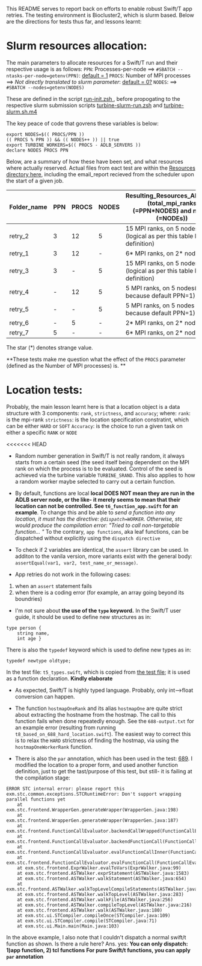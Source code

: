This README serves to report back on efforts to enable robust  Swift/T app retries. The testing environment is Biocluster2, which is slurm based. Below are the directions for tests thus far, and lessons learnt:

# Slurm resources allocation:

The main parameters to allocate resources for a Swift/T run and their respective usage is as follows:
`PPN`: Processes-per-node        ==> `#SBATCH --ntasks-per-node=getenv(PPN)`: [default = 1](https://github.com/swift-lang/swift-t/blob/master/turbine/code/scripts/submit/run-init.zsh#L85)
`PROCS`: Number of MPI processes ==> *Not directly translated to slurm parameter*: [default = 0?](https://github.com/swift-lang/swift-t/blob/master/turbine/code/scripts/submit/run-init.zsh#L111)
`NODES`:                         ==> `#SBATCH --nodes=getenv(NODES)`

These are defined in the script [run-init.zsh  ](https://github.com/swift-lang/swift-t/blob/master/turbine/code/scripts/submit/run-init.zsh), before propogating to the respective slurm submission scripts [turbine-slurm-run.zsh](https://github.com/swift-lang/swift-t/blob/master/turbine/code/scripts/submit/slurm/turbine-slurm-run.zsh) and [turbine-slurm.sh.m4](https://github.com/swift-lang/swift-t/blob/master/turbine/code/scripts/submit/slurm/turbine-slurm.sh.m4i#L46)

The key peace of code that govrens these variables is below:

```
export NODES=$(( PROCS/PPN ))
(( PROCS % PPN )) && (( NODES++ )) || true
export TURBINE_WORKERS=$(( PROCS - ADLB_SERVERS ))
declare NODES PROCS PPN 
```
Below, are a summary of how these have been set, and what resources where actually reserved. Actual files from eact test are within the [Resources directory here](https://github.com/ncsa/Swift-T-Variant-Calling/tree/master/test/biocluster2/app_retries/Resources), including the email_report recieved from the scheduler upon the start of a given job.


|Folder_name|PPN| PROCS| NODES|Resulting_Resources_Allocated (total_mpi_ranks (=PPN\*NODES) and nodes (=NODEs))|
|-------|----|------|------|------|
|retry_2|3|12|5| 15 MPI ranks, on 5 nodes (logical as per this table heading definition)|
|retry_1|3|12|-| 6\* MPI ranks, on 2\* nodes |
|retry_3|3|-|5|  15 MPI ranks, on 5 nodes (logical as per this table heading definition)|
|retry_4|-|12|5| 5 MPI ranks, on 5 nodes(logical because default PPN=1)|
|retry_5|-|-|5| 5 MPI ranks, on 5 nodes (logical because default PPN=1)|
|retry_6|-|5|-| 2\* MPI ranks, on 2\* nodes\* |
|retry_7|5|-|-| 6\* MPI ranks, on 2\* nodes+|


The star (\*) denotes strange value.

**These tests make me question what the effect of the `PROCS` parameter (defined as the Number of MPI processes) is. **

# Location tests: 

Probably, the main lesson learnt here is that a location object is a data structure with 3 components: `rank`, `strictness`, and `accuracy`; where:
`rank`: is the mpi-rank
`strictness`: is the location specification constratint, which can be either `HARD` or `SOFT`
`Accuracy`: is the choice to run a given task on either a specific `RANK` or `NODE`

<<<<<<< HEAD
- Random number generation in Swift/T is not really random, it always starts from a certain seed (the seed itself being dependent on the MPI rank on which the process is to be evaluated. Control of the seed is achieved via the turbine variable `TURBINE_SRAND`. This also applies to how a random worker maybe selected to carry out a certain function.

- By default, functions are local **local DOES NOT mean they are run in the ADLB server node, or the like- it merely seems to mean that their location can not be controlled. See `t6_function_app.swift` for an example**. To change this and be able to *send a function into any location, it must has the directive: `@dispatch=WORKER`. Otherwise, stc would produce the compilation error: "Tried to call non-targetable function... "* To the contrary, `app functions`, aka leaf functions, can be dispatched without explicitly using the `dispatch directive`

- To check if 2 variables are identical, the `assert` library can be used. In additon to the vanila version, more variants exist with the general body: `assertEqual(var1, var2, test_name_or_message)`.

- App retries do not work in the following cases: 
1) when an `assert` statement fails
2) when there is a coding error (for example, an array  going beyond its boundries)  

- I'm not sure about **the use of the `type` keyword.** In the Swift/T user guide, it should be used to define new structures as in:

```
type person {
	string name,
	int age }
```
There is also the `typedef` keyword which is used to define new types as in:

```
typedef newtype oldtype;
```

In the test file: `t5_types.swift`, which is copied from [the test file](https://github.com/swift-lang/swift-t/blob/master/stc/tests/665-subtype.swift); it is used as a function declaration. **Kindly elaborate**

- As expected, Swift/T is highly typed language. Probably, only int-->float conversion can happen.

- The function `hostmapOneRank` and its alias `hostmapOne` are quite strict about extracting the hostname from the hostmap. The call to this function fails when done repeatedly enough. See the `688-output.txt` for an example error (resulting from running `t8_based_on_688_hard_location.swift`). The easiest way to correct this is to relax the `HARD` strictness of finding the hostmap, via using the `hostmapOneWorkerRank` function.

- There is also the `par` annotation, which has been used in the test: [689](https://github.com/swift-lang/swift-t/blob/7cdece77a97683f8338f29521845a4bbbf6bc635/stc/tests/689-parloc-1.swift). I modified the location to a proper form, and used another function definition, just to get the tast/purpose of this test, but still- it is failing at the compilation stage:

```
ERROR STC internal error: please report this
exm.stc.common.exceptions.STCRuntimeError: Don't support wrapping parallel functions yet
	at exm.stc.frontend.WrapperGen.generateWrapper(WrapperGen.java:198)
	at exm.stc.frontend.WrapperGen.generateWrapper(WrapperGen.java:187)
	at exm.stc.frontend.FunctionCallEvaluator.backendCallWrapped(FunctionCallEvaluator.java:556)
	at exm.stc.frontend.FunctionCallEvaluator.backendFunctionCall(FunctionCallEvaluator.java:534)
	at exm.stc.frontend.FunctionCallEvaluator.evalFunctionCallInner(FunctionCallEvaluator.java:148)
	at exm.stc.frontend.FunctionCallEvaluator.evalFunctionCall(FunctionCallEvaluator.java:107)
	at exm.stc.frontend.ExprWalker.evalToVars(ExprWalker.java:99)
	at exm.stc.frontend.ASTWalker.exprStatement(ASTWalker.java:1583)
	at exm.stc.frontend.ASTWalker.walkStatement(ASTWalker.java:654)
	at exm.stc.frontend.ASTWalker.walkTopLevelCompileStatements(ASTWalker.java:389)
	at exm.stc.frontend.ASTWalker.walkTopLevel(ASTWalker.java:283)
	at exm.stc.frontend.ASTWalker.walkFile(ASTWalker.java:256)
	at exm.stc.frontend.ASTWalker.compileTopLevel(ASTWalker.java:216)
	at exm.stc.frontend.ASTWalker.walk(ASTWalker.java:180)
	at exm.stc.ui.STCompiler.compileOnce(STCompiler.java:109)
	at exm.stc.ui.STCompiler.compile(STCompiler.java:71)
	at exm.stc.ui.Main.main(Main.java:103)
```
In the above example, I also note that I couldn't dispatch a normal swift/t function as shown. Is there a rule here? Ans. yes:
**You can only dispatch: 1)app function, 2) tcl functions**
**For pure Swift/t functions, you can apply `par` annotation**




